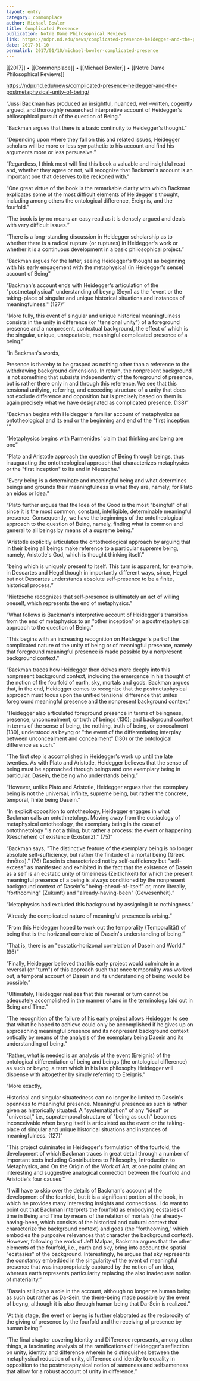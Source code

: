 ```yaml
---
layout: entry
category: commonplace
author: Michael Bowler
title: Complicated Presence
publication: Notre Dame Philosophical Reviews
link: https://ndpr.nd.edu/news/complicated-presence-heidegger-and-the-postmetaphysical-unity-of-being/
date: 2017-01-10
permalink: 2017/01/10/michael-bowler-complicated-presence
---
```


[[2017]] • [[Commonplace]] • [[Michael Bowler]] • [[Notre Dame Philosophical Reviews]]

https://ndpr.nd.edu/news/complicated-presence-heidegger-and-the-postmetaphysical-unity-of-being/

“Jussi Backman has produced an insightful, nuanced, well-written, cogently argued, and thoroughly researched interpretive account of Heidegger's philosophical pursuit of the question of Being.”

“Backman argues that there is a basic continuity to Heidegger's thought.”

“Depending upon where they fall on this and related issues, Heidegger scholars will be more or less sympathetic to his account and find his arguments more or less persuasive.”

“Regardless, I think most will find this book a valuable and insightful read and, whether they agree or not, will recognize that Backman's account is an important one that deserves to be reckoned with.”

“One great virtue of the book is the remarkable clarity with which Backman explicates some of the most difficult elements of Heidegger's thought, including among others the ontological difference, Ereignis, and the fourfold.”

“The book is by no means an easy read as it is densely argued and deals with very difficult issues.”

“There is a long-standing discussion in Heidegger scholarship as to whether there is a radical rupture (or ruptures) in Heidegger's work or whether it is a continuous development in a basic philosophical project.”

“Backman argues for the latter, seeing Heidegger's thought as beginning with his early engagement with the metaphysical (in Heidegger's sense) account of Being”

“Backman's account ends with Heidegger's articulation of the "postmetaphysical" understanding of beyng (Seyn) as the "event or the taking-place of singular and unique historical situations and instances of meaningfulness." (127)”

“More fully, this event of singular and unique historical meaningfulness consists in the unity in difference (or "tensional unity") of a foreground presence and a nonpresent, contextual background, the effect of which is the singular, unique, unrepeatable, meaningful complicated presence of a being.”

“In Backman's words,

Presence is thereby to be grasped as nothing other than a reference to the withdrawing background dimensions. In return, the nonpresent background is not something that subsists independently of the foreground of presence, but is rather there only in and through this reference. We see that this tensional unifying, referring, and exceeding structure of a unity that does not exclude difference and opposition but is precisely based on them is again precisely what we have designated as complicated presence. (138)”

“Backman begins with Heidegger's familiar account of metaphysics as ontotheological and its end or the beginning and end of the "first inception. "”

“Metaphysics begins with Parmenides' claim that thinking and being are one”

“Plato and Aristotle approach the question of Being through beings, thus inaugurating the ontotheological approach that characterizes metaphysics or the "first inception" to its end in Nietzsche.”

“Every being is a determinate and meaningful being and what determines beings and grounds their meaningfulness is what they are, namely, for Plato an eidos or Idea.”

“Plato further argues that the Idea of the Good is the most "beingful" of all since it is the most common, constant, intelligible, determinable meaningful presence. Consequently, we have the beginnings of the ontotheological approach to the question of Being, namely, finding what is common and general to all beings by means of a supreme being.”

“Aristotle explicitly articulates the ontotheological approach by arguing that in their being all beings make reference to a particular supreme being, namely, Aristotle's God, which is thought thinking itself.”

“being which is uniquely present to itself. This turn is apparent, for example, in Descartes and Hegel though in importantly different ways, since, Hegel but not Descartes understands absolute self-presence to be a finite, historical process.”

“Nietzsche recognizes that self-presence is ultimately an act of willing oneself, which represents the end of metaphysics.”

“What follows is Backman's interpretive account of Heidegger's transition from the end of metaphysics to an "other inception" or a postmetaphysical approach to the question of Being.”

“This begins with an increasing recognition on Heidegger's part of the complicated nature of the unity of being or of meaningful presence, namely that foreground meaningful presence is made possible by a nonpresent background context.”

“Backman traces how Heidegger then delves more deeply into this nonpresent background context, including the emergence in his thought of the notion of the fourfold of earth, sky, mortals and gods. Backman argues that, in the end, Heidegger comes to recognize that the postmetaphysical approach must focus upon the unified tensional difference that unites foreground meaningful presence and the nonpresent background context.”

“Heidegger also articulated foreground presence in terms of beingness, presence, unconcealment, or truth of beings (130); and background context in terms of the sense of being, the nothing, truth of being, or concealment (130), understood as beyng or "the event of the differentiating interplay between unconcealment and concealment" (130) or the ontological difference as such.”

“The first step is accomplished in Heidegger's work up until the late twenties. As with Plato and Aristotle, Heidegger believes that the sense of being must be approached through beings and one exemplary being in particular, Dasein, the being who understands being.”

“However, unlike Plato and Aristotle, Heidegger argues that the exemplary being is not the universal, infinite, supreme being, but rather the concrete, temporal, finite being Dasein.”

“In explicit opposition to ontotheology, Heidegger engages in what Backman calls an ontothnetology. Moving away from the ousiaology of metaphysical ontotheology, the exemplary being in the case of ontothnetology "is not a thing, but rather a process: the event or happening (Geschehen) of existence (Existenz)." (75)”

“Backman says, "The distinctive feature of the exemplary being is no longer absolute self-sufficiency, but rather the finitude of a mortal being (Greek thnētos)." (76) Dasein is characterized not by self-sufficiency but "self-excess" as manifested and exhibited in the fact that the existence of Dasein as a self is an ecstatic unity of timeliness (Zeitlichkeit) for which the present meaningful presence of a being is always conditioned by the nonpresent background context of Dasein's "being-ahead-of-itself" or, more literally, "forthcoming" (Zukunft) and "already-having-been" (Gewesenheit).”

“Metaphysics had excluded this background by assigning it to nothingness.”

“Already the complicated nature of meaningful presence is arising.”

“From this Heidegger hoped to work out the temporality (Temporalität) of being that is the horizonal correlate of Dasein's understanding of being.”

“That is, there is an "ecstatic-horizonal correlation of Dasein and World." (96)”

“Finally, Heidegger believed that his early project would culminate in a reversal (or "turn") of this approach such that once temporality was worked out, a temporal account of Dasein and its understanding of being would be possible.”

“Ultimately, Heidegger realizes that this reversal or turn cannot be adequately accomplished in the manner of and in the terminology laid out in Being and Time.”

“The recognition of the failure of his early project allows Heidegger to see that what he hoped to achieve could only be accomplished if he gives up on approaching meaningful presence and its nonpresent background context ontically by means of the analysis of the exemplary being Dasein and its understanding of being.”

“Rather, what is needed is an analysis of the event (Ereignis) of the ontological differentiation of being and beings (the ontological difference) as such or beyng, a term which in his late philosophy Heidegger will dispense with altogether by simply referring to Ereignis.”

“More exactly,

Historical and singular situatedness can no longer be limited to Dasein's openness to meaningful presence. Meaningful presence as such is rather given as historically situated. A "systematization" of any "ideal" or "universal," i.e., supratemporal structure of "being as such" becomes inconceivable when beyng itself is articulated as the event or the taking-place of singular and unique historical situations and instances of meaningfulness. (127)”

“This project culminates in Heidegger's formulation of the fourfold, the development of which Backman traces in great detail through a number of important texts including Contributions to Philosophy, Introduction to Metaphysics, and On the Origin of the Work of Art, at one point giving an interesting and suggestive analogical connection between the fourfold and Aristotle's four causes.”

“I will have to skip over the details of Backman's account of the development of the fourfold, but it is a significant portion of the book, in which he provides many interesting insights and connections. I do want to point out that Backman interprets the fourfold as embodying ecstasies of time in Being and Time by means of the relation of mortals (the already-having-been, which consists of the historical and cultural context that characterize the background context) and gods (the "forthcoming," which embodies the purposive relevances that character the background context). However, following the work of Jeff Malpas, Backman argues that the other elements of the fourfold, i.e., earth and sky, bring into account the spatial "ecstasies" of the background. Interestingly, he argues that sky represents the constancy embedded in the singularity of the event of meaningful presence that was inappropriately captured by the notion of an Idea, whereas earth represents particularity replacing the also inadequate notion of materiality.”

“Dasein still plays a role in the account, although no longer as human being as such but rather as Da-Sein, the there-being made possible by the event of beyng, although it is also through human being that Da-Sein is realized.”

“At this stage, the event or beyng is further elaborated as the reciprocity of the giving of presence by the fourfold and the receiving of presence by human being.”

“The final chapter covering Identity and Difference represents, among other things, a fascinating analysis of the ramifications of Heidegger's reflection on unity, identity and difference wherein he distinguishes between the metaphysical reduction of unity, difference and identity to equality in opposition to the postmetaphysical notion of sameness and selfsameness that allow for a robust account of unity in difference.”


